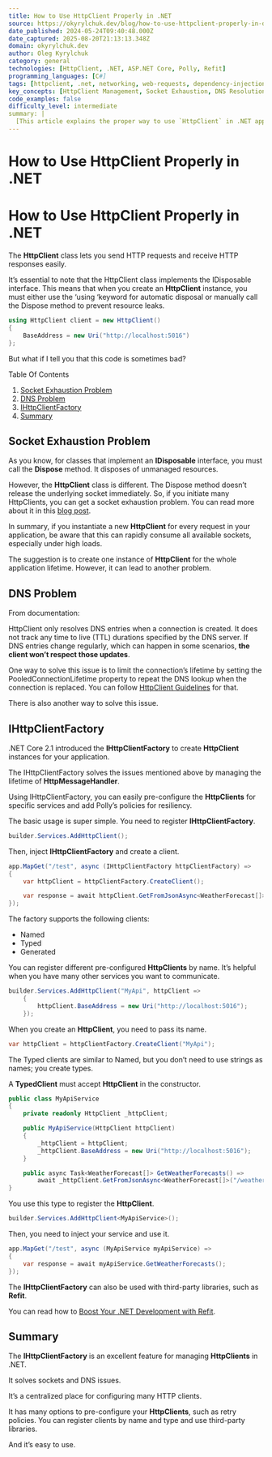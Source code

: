 ```yaml
---
title: How to Use HttpClient Properly in .NET
source: https://okyrylchuk.dev/blog/how-to-use-httpclient-properly-in-dotnet/
date_published: 2024-05-24T09:40:48.000Z
date_captured: 2025-08-20T21:13:13.348Z
domain: okyrylchuk.dev
author: Oleg Kyrylchuk
category: general
technologies: [HttpClient, .NET, ASP.NET Core, Polly, Refit]
programming_languages: [C#]
tags: [httpclient, .net, networking, web-requests, dependency-injection, performance, best-practices, socket-management, dns-resolution, ihttpclientfactory]
key_concepts: [HttpClient Management, Socket Exhaustion, DNS Resolution, IHttpClientFactory, Dependency Injection, Named Clients, Typed Clients, Connection Pooling]
code_examples: false
difficulty_level: intermediate
summary: |
  [This article explains the proper way to use `HttpClient` in .NET applications, addressing common pitfalls like socket exhaustion and DNS resolution issues. It highlights that simply disposing `HttpClient` instances per request can lead to resource depletion. The author introduces `IHttpClientFactory`, a .NET Core 2.1 feature, as the recommended solution for managing `HttpClient` instances. The article demonstrates how to register and use `IHttpClientFactory` for basic, named, and typed clients, emphasizing its benefits for connection lifetime management and integration with libraries like Polly and Refit.]
---
```

# How to Use HttpClient Properly in .NET

# How to Use HttpClient Properly in .NET

The **HttpClient** class lets you send HTTP requests and receive HTTP responses easily.

It’s essential to note that the HttpClient class implements the IDisposable interface. This means that when you create an **HttpClient** instance, you must either use the ‘using ‘keyword for automatic disposal or manually call the Dispose method to prevent resource leaks.

```csharp
using HttpClient client = new HttpClient()
{
    BaseAddress = new Uri("http://localhost:5016")
};
```

But what if I tell you that this code is sometimes bad?

Table Of Contents

1.  [Socket Exhaustion Problem](#socket-exhaustion-problem)
2.  [DNS Problem](#dns-problem)
3.  [IHttpClientFactory](#ihttpclientfactory)
4.  [Summary](#summary)

## Socket Exhaustion Problem

As you know, for classes that implement an **IDisposable** interface, you must call the **Dispose** method. It disposes of unmanaged resources.

However, the **HttpClient** class is different. The Dispose method doesn’t release the underlying socket immediately. So, if you initiate many HttpClients, you can get a socket exhaustion problem. You can read more about it in this [blog post](https://www.aspnetmonsters.com/2016/08/2016-08-27-httpclientwrong/).

In summary, if you instantiate a new **HttpClient** for every request in your application, be aware that this can rapidly consume all available sockets, especially under high loads.

The suggestion is to create one instance of **HttpClient** for the whole application lifetime. However, it can lead to another problem.

## DNS Problem

From documentation:

HttpClient only resolves DNS entries when a connection is created. It does not track any time to live (TTL) durations specified by the DNS server. If DNS entries change regularly, which can happen in some scenarios, **the client won’t respect those updates**.

One way to solve this issue is to limit the connection’s lifetime by setting the PooledConnectionLifetime property to repeat the DNS lookup when the connection is replaced. You can follow [HttpClient Guidelines](https://learn.microsoft.com/en-us/dotnet/fundamentals/networking/http/httpclient-guidelines) for that.

There is also another way to solve this issue.

## IHttpClientFactory

.NET Core 2.1 introduced the **IHttpClientFactory** to create **HttpClient** instances for your application.

The IHttpClientFactory solves the issues mentioned above by managing the lifetime of **HttpMessageHandler**.

Using IHttpClientFactory, you can easily pre-configure the **HttpClients** for specific services and add Polly’s policies for resiliency.

The basic usage is super simple. You need to register **IHttpClientFactory**.

```csharp
builder.Services.AddHttpClient();
```

Then, inject **IHttpClientFactory** and create a client.

```csharp
app.MapGet("/test", async (IHttpClientFactory httpClientFactory) =>
{
    var httpClient = httpClientFactory.CreateClient();

    var response = await httpClient.GetFromJsonAsync<WeatherForecast[]>("/weatherforecast");
});
```

The factory supports the following clients:

*   Named
*   Typed
*   Generated

You can register different pre-configured **HttpClients** by name. It’s helpful when you have many other services you want to communicate.

```csharp
builder.Services.AddHttpClient("MyApi", httpClient =>
    {
        httpClient.BaseAddress = new Uri("http://localhost:5016");
    });
```

When you create an **HttpClient**, you need to pass its name.

```csharp
var httpClient = httpClientFactory.CreateClient("MyApi");
```

The Typed clients are similar to Named, but you don’t need to use strings as names; you create types.

A **TypedClient** must accept **HttpClient** in the constructor.

```csharp
public class MyApiService
{
    private readonly HttpClient _httpClient;

    public MyApiService(HttpClient httpClient)
    {
        _httpClient = httpClient;
        _httpClient.BaseAddress = new Uri("http://localhost:5016");
    }

    public async Task<WeatherForecast[]> GetWeatherForecasts() =>
        await _httpClient.GetFromJsonAsync<WeatherForecast[]>("/weatherforecast");
}
```

You use this type to register the **HttpClient**.

```csharp
builder.Services.AddHttpClient<MyApiService>();
```

Then, you need to inject your service and use it.

```csharp
app.MapGet("/test", async (MyApiService myApiService) =>
{
    var response = await myApiService.GetWeatherForecasts();
});
```

The **IHttpClientFactory** can also be used with third-party libraries, such as **Refit**.

You can read how to [Boost Your .NET Development with Refit](/blog/boost-your-dotnet-development-with-refit/).

## Summary

The **IHttpClientFactory** is an excellent feature for managing **HttpClients** in .NET.

It solves sockets and DNS issues.

It’s a centralized place for configuring many HTTP clients.

It has many options to pre-configure your **HttpClients**, such as retry policies. You can register clients by name and type and use third-party libraries.

And it’s easy to use.
